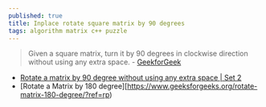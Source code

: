 ```yaml
---
published: true
title: Inplace rotate square matrix by 90 degrees
tags: algorithm matrix c++ puzzle
---
```

> Given a square matrix, turn it by 90 degrees in clockwise direction without using any extra space. - [GeekforGeek](https://www.geeksforgeeks.org/rotate-a-matrix-by-90-degree-in-clockwise-direction-without-using-any-extra-space/)

- [Rotate a matrix by 90 degree without using any extra space | Set 2](https://www.geeksforgeeks.org/rotate-matrix-90-degree-without-using-extra-space-set-2/?ref=rp)
- [Rotate a Matrix by 180 degree][https://www.geeksforgeeks.org/rotate-matrix-180-degree/?ref=rp)
